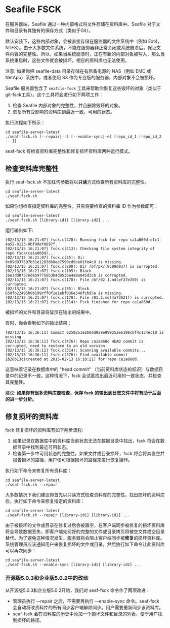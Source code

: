 # Seafile FSCK

在服务器端，Seafile 通过一种内部格式将文件存储在资料库中。Seafile 对于文件和目录有其独有的保存方式（类似于Git）。

默认安装下，这些内部对象，会被直接存储在服务器的文件系统中（例如 Ext4，NTFS）。由于大多数文件系统，不能在服务器非正常关闭或系统崩溃后，保证文件内容的完整性。所以，如果当系统崩溃时，正在有新的内部对象被写入，那么当系统重启时，这些文件就会被损坏，相应的资料库也无法使用。

注意: 如果你把 seafile-data 目录存储在有后备电源的 NAS（例如 EMC 或 NetApp）系统中，或者使用 S3 作为专业版的服务器，内部对象不会被损坏。

Seafile 服务器包含了 `seafile-fsck` 工具来帮助你恢复这些毁坏的对象（类似于git-fsck工具）。这个工具将会进行如下两项工作：

1. 检查 Seafile 内部对象的完整性，并且删除毁坏的对象。
2. 恢复所有受影响的资料库到最近一致，可用的状态。

执行流程如下所示：

```
cd seafile-server-latest
./seaf-fsck.sh [--repair|-r] [--enable-sync|-e] [repo_id_1 [repo_id_2 ...]]
```

seaf-fsck 有检查资料库完整性和修复损坏资料库两种运行模式。

## 检查资料库完整性

执行 seaf-fsck.sh 不加任何参数将以**只读**方式检查所有资料库的完整性。

```
cd seafile-server-latest
./seaf-fsck.sh
```

如果你想检查指定资料库的完整性，只需将要检查的资料库 ID 作为参数即可：

```
cd seafile-server-latest
./seaf-fsck.sh [library-id1] [library-id2] ...
```

运行输出如下:

```
[02/13/15 16:21:07] fsck.c(470): Running fsck for repo ca1a860d-e1c1-4a52-8123-0bf9def8697f.
[02/13/15 16:21:07] fsck.c(413): Checking file system integrity of repo fsck(ca1a860d)...
[02/13/15 16:21:07] fsck.c(35): Dir 9c09d937397b51e1283d68ee7590cd9ce01fe4c9 is missing.
[02/13/15 16:21:07] fsck.c(200): Dir /bf/pk/(9c09d937) is curropted.
[02/13/15 16:21:07] fsck.c(105): Block 36e3dd8757edeb97758b3b4d8530a4a8a045d3cb is corrupted.
[02/13/15 16:21:07] fsck.c(178): File /bf/02.1.md(ef37e350) is curropted.
[02/13/15 16:21:07] fsck.c(85): Block 650fb22495b0b199cff0f1e1ebf036e548fcb95a is missing.
[02/13/15 16:21:07] fsck.c(178): File /01.2.md(4a73621f) is curropted.
[02/13/15 16:21:07] fsck.c(514): Fsck finished for repo ca1a860d.
```

被损坏的文件和目录将显示在输出的结果中。

有时，你会看到如下的输出结果：

```
[02/13/15 16:36:11] Commit 6259251e2b0dd9a8e99925ae6199cbf4c134ec10 is missing
[02/13/15 16:36:11] fsck.c(476): Repo ca1a860d HEAD commit is corrupted, need to restore to an old version.
[02/13/15 16:36:11] fsck.c(314): Scanning available commits...
[02/13/15 16:36:11] fsck.c(376): Find available commit 1b26b13c(created at 2015-02-13 16:10:21) for repo ca1a860d.
```

这意味着记录在数据库中的 "head commit" （当前资料库状态的标识）与数据目录中的记录不一致。这种情况下，fsck 会试着找出最近可用的一致状态，并检查其完整性。

建议: **如果你有很多资料库要检查，保存 fsck 的输出到日志文件中将有助于后面的进一步分析。**

## 修复损坏的资料库

fsck 修复损坏的资料库有如下两步流程:

1. 如果记录在数据库中的资料库当前状态无法在数据目录中找出，fsck 将会在数据目录中找到最近可用状态。
2. 检查第一步中可用状态的完整性。如果文件或目录损坏，fsck 将会将其置空并报告损坏的路径，用户便可根据损坏的路径来进行恢复操作。

执行如下命令来修复所有资料库：

```
cd seafile-server-latest
./seaf-fsck.sh --repair
```

大多数情况下我们建议你首先以只读方式检查资料库的完整性，找出损坏的资料库后，执行如下命令来修复指定的资料库：

```
cd seafile-server-latest
./seaf-fsck.sh --repair [library-id1] [library-id2] ...
```

由于被损坏的文件或目录在修复过后会被置空，在客户端同步被修复的损坏资料库将会导致数据丢失，即客户端先前好的完整的文件或目录拷贝将被空文件或空目录替代。为了避免这种情况发生，服务器将会阻止客户端同步被**修复**的损坏资料库。系统管理员应该通知用户来恢复损坏的文件或目录，然后执行如下命令让此资料库可以再次同步：

```
cd seafile-server-latest
./seaf-fsck.sh --enable-sync [library-id1] [library-id2] ...
```

### 开源版5.0.3和企业版5.0.2中的改动

从开源版5.0.3和企业版5.0.2开始，我们对 seaf-fsck 命令作了两项改进：

- 管理员执行 --repair 之后，不需要再执行 --enable-sync 命令。seaf-fsck 会自动将改资料库的所有同步客户端解除同步。用户需要重新同步该资料库。
- seaf-fsck 会在资料库的历史中添加一个损坏文件和目录的列表，便于用户找到损坏的路径。
